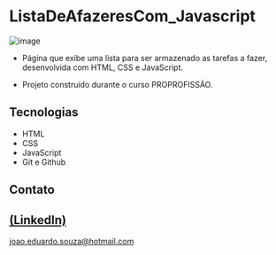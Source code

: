 # ListaDeAfazeresCom_Javascript

![image](https://github.com/JoaoEduSB/ListaDeAfazeresCom_Javascript/assets/146045770/72b06bd3-4b79-4651-ae69-8d9310c0feef)

 - Página que exibe uma lista para ser armazenado as tarefas a fazer, desenvolvida com HTML, CSS e JavaScript.

 - Projeto construído durante o curso PROPROFISSÃO.

## Tecnologias

- HTML
- CSS
- JavaScript
- Git e Github

## Contato
[(LinkedIn)](https://www.linkedin.com/in/joaoedusb/)
-----
joao.eduardo.souza@hotmail.com
